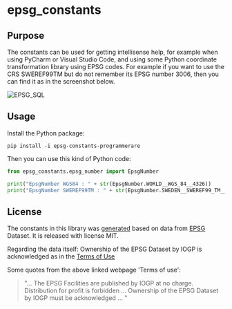 # epsg_constants

## Purpose

The constants can be used for getting intellisense help, for example when using PyCharm or Visual Studio Code, and using some Python coordinate transformation library using EPSG codes.
For example if you want to use the CRS SWEREF99TM but do not remember its EPSG number 3006, then you can find it as in the screenshot below.

![EPSG_SQL](docs/images/sweden_1.png)


## Usage

Install the Python package:

```shell-script
pip install -i epsg-constants-programmerare
```

Then you can use this kind of Python code:
```python
from epsg_constants.epsg_number import EpsgNumber

print("EpsgNumber WGS84 : " + str(EpsgNumber.WORLD__WGS_84__4326))
print("EpsgNumber SWEREF99TM : " + str(EpsgNumber.SWEDEN__SWEREF99_TM__3006))
```

## License

The constants in this library was [generated](https://github.com/TomasJohansson/crsTransformations/tree/master/crs-transformation-code-generation) based on data from [EPSG](http://www.epsg.org) Dataset.
It is released with license MIT.

Regarding the data itself: Ownership of the EPSG Dataset by IOGP is acknowledged as in the [Terms of Use](https://epsg.org/terms-of-use.html)

Some quotes from the above linked webpage 'Terms of use':
> "... The EPSG Facilities are published by IOGP at no charge.
>  Distribution for profit is forbidden ...
>  Ownership of the EPSG Dataset by IOGP must be acknowledged ... "

